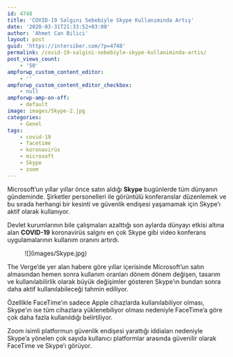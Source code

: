 ```yaml
---
id: 4748
title: 'COVID-19 Salgını Sebebiyle Skype Kullanımında Artış'
date: '2020-03-31T21:33:52+03:00'
author: 'Ahmet Can Bilici'
layout: post
guid: 'https://intersiber.com/?p=4748'
permalink: /covid-19-salgini-sebebiyle-skype-kullaniminda-artis/
post_views_count:
    - '50'
ampforwp_custom_content_editor:
    - ''
ampforwp_custom_content_editor_checkbox:
    - null
ampforwp-amp-on-off:
    - default
image: images/Skype-2.jpg
categories:
    - Genel
tags:
    - covid-19
    - facetime
    - koronavirüs
    - microsoft
    - Skype
    - zoom
---
```


Microsoft’un yıllar yıllar önce satın aldığı **Skype** bugünlerde tüm dünyanın gündeminde. Şirketler personelleri ile görüntülü konferanslar düzenlemek ve bu sırada herhangi bir kesinti ve güvenlik endişesi yaşamamak için Skype’ı aktif olarak kullanıyor.

Devlet kurumlarının bile çalışmaları azalttığı son aylarda dünyayı etkisi altına alan **COVID-19** koronavirüs salgını en çok Skype gibi video konferans uygulamalarının kullanım oranını artırdı.

<figure class="wp-block-image size-large">![](images/Skype.jpg)</figure>The Verge’de yer alan habere göre yıllar içerisinde Microsoft’un satın almasından hemen sonra kullanım oranları dönem dönem değişen, tasarım ve kullanılabilirlik olarak büyük değişimler gösteren Skype’ın bundan sonra daha aktif kullanılabileceği tahmin ediliyor.

Özellikle FaceTime’ın sadece Apple cihazlarda kullanılabiliyor olması, Skype’ın ise tüm cihazlara yüklenebiliyor olması nedeniyle FaceTime’a göre çok daha fazla kullanıldığı belirtiliyor.

Zoom isimli platformun güvenlik endişesi yarattığı iddiaları nedeniyle Skype’a yönelen çok sayıda kullanıcı platformlar arasında güvenilir olarak FaceTime ve Skype’ı görüyor.